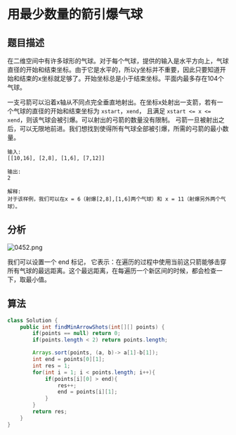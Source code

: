 # 用最少数量的箭引爆气球

## 题目描述

在二维空间中有许多球形的气球。对于每个气球，提供的输入是水平方向上，气球直径的开始和结束坐标。由于它是水平的，所以y坐标并不重要，因此只要知道开始和结束的x坐标就足够了。开始坐标总是小于结束坐标。平面内最多存在104个气球。

一支弓箭可以沿着x轴从不同点完全垂直地射出。在坐标x处射出一支箭，若有一个气球的直径的开始和结束坐标为 `xstart`，`xend`， 且满足  `xstart <= x <= xend`，则该气球会被引爆。可以射出的弓箭的数量没有限制。 弓箭一旦被射出之后，可以无限地前进。我们想找到使得所有气球全部被引爆，所需的弓箭的最小数量。

```
输入:
[[10,16], [2,8], [1,6], [7,12]]

输出:
2

解释:
对于该样例，我们可以在x = 6（射爆[2,8],[1,6]两个气球）和 x = 11（射爆另外两个气球）。
```

## 分析

![0452.png](https://i.loli.net/2019/08/16/mRAKjN2YWqB81cS.png)

我们可以设置一个 end 标记， 它表示：在遍历的过程中使用当前这只箭能够击穿所有气球的最远距离。这个最远距离，在每遍历一个新区间的时候，都会检查一下，取最小值。

## 算法

```java
class Solution {
    public int findMinArrowShots(int[][] points) {
        if(points == null) return 0;
        if(points.length < 2) return points.length;

        Arrays.sort(points, (a, b)-> a[1]-b[1]);
        int end = points[0][1];
        int res = 1;
        for(int i = 1; i < points.length; i++){
            if(points[i][0] > end){
                res++;
                end = points[i][1];
            }
        }
        return res;
    }
}
```
